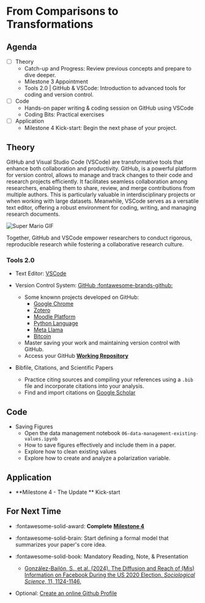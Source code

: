 # From Comparisons to Transformations
## Agenda

- [ ] Theory
    - Catch-up and Progress: Review previous concepts and prepare to dive deeper.
    - Milestone 3 Appointment
    - Tools 2.0 | GitHub & VSCode: Introduction to advanced tools for coding and version control.
- [ ] Code
    - Hands-on paper writing & coding session on GitHub using VSCode
    - Coding Bits: Practical exercises 
- [ ] Application
    - Milestone 4 Kick-start: Begin the next phase of your project.

## Theory

GitHub and Visual Studio Code (VSCode) are transformative tools that enhance both collaboration and productivity. GitHub, is a powerful platform for version control, allows to manage and track changes to their code and research projects efficiently. It facilitates seamless collaboration among researchers, enabling them to share, review, and merge contributions from multiple authors. This is particularly valuable in interdisciplinary projects or when working with large datasets. Meanwhile, VSCode serves as a versatile text editor, offering a robust environment for coding, writing, and managing research documents. 

![Super Mario GIF](https://media.tenor.com/TkEBLikWqNEAAAAM/lol-super-mario.gif)

Together, GitHub and VSCode empower researchers to conduct rigorous, reproducible research while fostering a collaborative research culture.

### Tools 2.0
- Text Editor: [VSCode](https://code.visualstudio.com/)
- Version Control System: [GitHub :fontawesome-brands-github:](https://github.com/)
    - Some knownn projects developed on GitHub:
        - [Google Chrome](https://github.com/chromium)
        - [Zotero](https://github.com/zotero)
        - [Moodle Platform](https://github.com/python)
        - [Python Language](https://github.com/python)
        - [Meta Llama](https://github.com/meta-llama)
        - [Bitcoin](https://github.com/bitcoin)
    - Master saving your work and maintaining version control with GitHub.
    - Access your GitHub [**Working Repository**](https://classroom.github.com/a/zJGMr4zh)

- Bibfile, Citations, and Scientific Papers
    - Practice citing sources and compiling your references using a `.bib` file and incorporate citations into your analysis.
    - Find and import citations on [Google Scholar](https://scholar.google.com/)

## Code

- Saving Figures
    - Open the data management notebook `06-data-management-existing-values.ipynb`
    - How to save figures effectively and include them in a paper.
    - Explore how to clean existing values
    - Explore how to create and analyze a polarization variable.

## Application

- **Milestone 4 - The Update ** Kick-start

## For Next Time

- :fontawesome-solid-award: **Complete** [**Milestone 4**](../activities/m4-analysis.md)

- :fontawesome-solid-brain: Start defining a formal model that summarizes your paper's core idea.

- :fontawesome-solid-book: Mandatory Reading, Note, & Presentation
    - [González-Bailón, S., et al. (2024). The Diffusion and Reach of (Mis) Information on Facebook During the US 2020 Election. *Sociological Science*, 11, 1124-1146.](https://sociologicalscience.com/download/vol_11/december/SocSci_v11_1124to1146_2.pdf)

- Optional: [Create an online Github Profile](https://docs.github.com/en/account-and-profile/setting-up-and-managing-your-github-profile/customizing-your-profile/managing-your-profile-readme)

